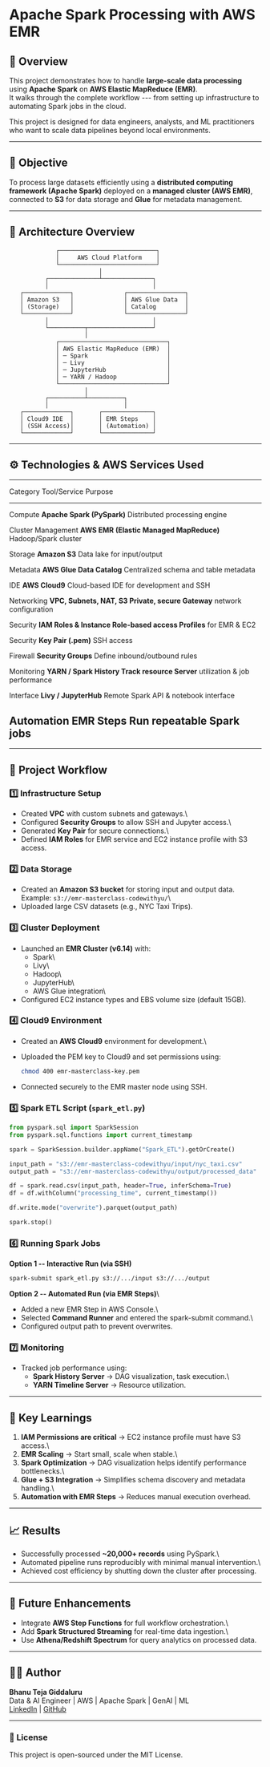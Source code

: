 # Apache Spark Processing with AWS EMR

## 📘 Overview

This project demonstrates how to handle **large-scale data processing**
using **Apache Spark** on **AWS Elastic MapReduce (EMR)**.\
It walks through the complete workflow --- from setting up
infrastructure to automating Spark jobs in the cloud.

This project is designed for data engineers, analysts, and ML
practitioners who want to scale data pipelines beyond local
environments.

------------------------------------------------------------------------

## 🎯 Objective

To process large datasets efficiently using a **distributed computing
framework (Apache Spark)** deployed on a **managed cluster (AWS EMR)**,
connected to **S3** for data storage and **Glue** for metadata
management.

------------------------------------------------------------------------

## 🧱 Architecture Overview

                 ┌───────────────────────────┐
                 │     AWS Cloud Platform    │
                 └───────────────────────────┘
                             │
              ┌──────────────┴──────────────┐
              │                             │
       ┌─────────────┐              ┌────────────────┐
       │ Amazon S3   │              │ AWS Glue Data  │
       │ (Storage)   │              │ Catalog        │
       └─────────────┘              └────────────────┘
              │                             │
              └──────────┬──────────────────┘
                         │
                 ┌──────────────────────────────┐
                 │ AWS Elastic MapReduce (EMR)  │
                 │ ─ Spark                      │
                 │ ─ Livy                       │
                 │ ─ JupyterHub                 │
                 │ ─ YARN / Hadoop              │
                 └──────────────────────────────┘
                         │
              ┌──────────┴──────────┐
              │                     │
       ┌─────────────┐       ┌──────────────┐
       │ Cloud9 IDE  │       │ EMR Steps    │
       │ (SSH Access)│       │ (Automation) │
       └─────────────┘       └──────────────┘

------------------------------------------------------------------------

## ⚙️ Technologies & AWS Services Used

  -----------------------------------------------------------------------
  Category              Tool/Service                  Purpose
  --------------------- ----------------------------- -------------------
  Compute               **Apache Spark (PySpark)**    Distributed
                                                      processing engine

  Cluster Management    **AWS EMR (Elastic            Managed
                        MapReduce)**                  Hadoop/Spark
                                                      cluster

  Storage               **Amazon S3**                 Data lake for
                                                      input/output

  Metadata              **AWS Glue Data Catalog**     Centralized schema
                                                      and table metadata

  IDE                   **AWS Cloud9**                Cloud-based IDE for
                                                      development and SSH

  Networking            **VPC, Subnets, NAT, S3       Private, secure
                        Gateway**                     network
                                                      configuration

  Security              **IAM Roles & Instance        Role-based access
                        Profiles**                    for EMR & EC2

  Security              **Key Pair (.pem)**           SSH access

  Firewall              **Security Groups**           Define
                                                      inbound/outbound
                                                      rules

  Monitoring            **YARN / Spark History        Track resource
                        Server**                      utilization & job
                                                      performance

  Interface             **Livy / JupyterHub**         Remote Spark API &
                                                      notebook interface

  Automation            **EMR Steps**                 Run repeatable
                                                      Spark jobs
  -----------------------------------------------------------------------

------------------------------------------------------------------------

## 🧩 Project Workflow

### 1️⃣ Infrastructure Setup

-   Created **VPC** with custom subnets and gateways.\
-   Configured **Security Groups** to allow SSH and Jupyter access.\
-   Generated **Key Pair** for secure connections.\
-   Defined **IAM Roles** for EMR service and EC2 instance profile with
    S3 access.

### 2️⃣ Data Storage

-   Created an **Amazon S3 bucket** for storing input and output data.\
    Example: `s3://emr-masterclass-codewithyu/`\
-   Uploaded large CSV datasets (e.g., NYC Taxi Trips).

### 3️⃣ Cluster Deployment

-   Launched an **EMR Cluster (v6.14)** with:
    -   Spark\
    -   Livy\
    -   Hadoop\
    -   JupyterHub\
    -   AWS Glue integration\
-   Configured EC2 instance types and EBS volume size (default 15GB).

### 4️⃣ Cloud9 Environment

-   Created an **AWS Cloud9** environment for development.\

-   Uploaded the PEM key to Cloud9 and set permissions using:

    ``` bash
    chmod 400 emr-masterclass-key.pem
    ```

-   Connected securely to the EMR master node using SSH.

### 5️⃣ Spark ETL Script (`spark_etl.py`)

``` python
from pyspark.sql import SparkSession
from pyspark.sql.functions import current_timestamp

spark = SparkSession.builder.appName("Spark_ETL").getOrCreate()

input_path = "s3://emr-masterclass-codewithyu/input/nyc_taxi.csv"
output_path = "s3://emr-masterclass-codewithyu/output/processed_data"

df = spark.read.csv(input_path, header=True, inferSchema=True)
df = df.withColumn("processing_time", current_timestamp())

df.write.mode("overwrite").parquet(output_path)

spark.stop()
```

### 6️⃣ Running Spark Jobs

**Option 1 -- Interactive Run (via SSH)**

``` bash
spark-submit spark_etl.py s3://.../input s3://.../output
```

**Option 2 -- Automated Run (via EMR Steps)**\
- Added a new EMR Step in AWS Console.\
- Selected **Command Runner** and entered the spark-submit command.\
- Configured output path to prevent overwrites.

### 7️⃣ Monitoring

-   Tracked job performance using:
    -   **Spark History Server** → DAG visualization, task execution.\
    -   **YARN Timeline Server** → Resource utilization.

------------------------------------------------------------------------

## 🧠 Key Learnings

1.  **IAM Permissions are critical** → EC2 instance profile must have S3
    access.\
2.  **EMR Scaling** → Start small, scale when stable.\
3.  **Spark Optimization** → DAG visualization helps identify
    performance bottlenecks.\
4.  **Glue + S3 Integration** → Simplifies schema discovery and metadata
    handling.\
5.  **Automation with EMR Steps** → Reduces manual execution overhead.

------------------------------------------------------------------------

## 📈 Results

-   Successfully processed **\~20,000+ records** using PySpark.\
-   Automated pipeline runs reproducibly with minimal manual
    intervention.\
-   Achieved cost efficiency by shutting down the cluster after
    processing.

------------------------------------------------------------------------

## 🧰 Future Enhancements

-   Integrate **AWS Step Functions** for full workflow orchestration.\
-   Add **Spark Structured Streaming** for real-time data ingestion.\
-   Use **Athena/Redshift Spectrum** for query analytics on processed
    data.

------------------------------------------------------------------------

## 👨‍💻 Author

**Bhanu Teja Giddaluru**\
Data & AI Engineer \| AWS \| Apache Spark \| GenAI \| ML\
[LinkedIn](https://www.linkedin.com) \| [GitHub](https://github.com)

------------------------------------------------------------------------

### 📄 License

This project is open-sourced under the MIT License.
